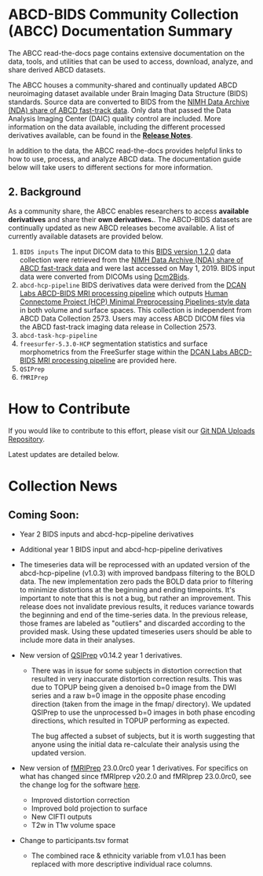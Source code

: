 # ABCD-BIDS Community Collection (ABCC) Documentation Summary

The ABCC read-the-docs page contains extensive documentation on the data, tools, and utilities that can be used to access, download, analyze, and share derived ABCD datasets. 

The ABCC houses a community-shared and continually updated ABCD neuroimaging dataset available under Brain Imaging Data Structure (BIDS) standards. Source data are converted to BIDS from the [NIMH Data Archive (NDA) share of ABCD fast-track data](https://nda.nih.gov/edit_collection.html?id=2573). Only data that passed the Data Analysis Imaging Center (DAIC) quality control are included. More information on the data available, including the different processed derivatives available, can be found in the [**Release Notes**](https://collection3165.readthedocs.io/en/stable/release_notes/).

In addition to the data, the ABCC read-the-docs provides helpful links to how to use, process, and analyze ABCD data. The documentation guide below will take users to different sections for more information.

## 2. Background

As a community share, the ABCC enables researchers to access **available derivatives** and share their **own derivatives.**. The ABCD-BIDS datasets are continually updated as new ABCD releases become available. A list of currently available datasets are provided below.

1. `BIDS inputs` The input DICOM data to this [BIDS version 1.2.0](https://www.nature.com/articles/sdata201644) data collection were retrieved from the [NIMH Data Archive (NDA) share of ABCD fast-track data](https://nda.nih.gov/edit_collection.html?id=2573) and were last accessed on May 1, 2019. BIDS input data were converted from DICOMs using [Dcm2Bids](https://github.com/cbedetti/Dcm2Bids). 
2. `abcd-hcp-pipeline` BIDS derivatives data were derived from the [DCAN Labs ABCD-BIDS MRI processing pipeline](https://doi.org/10.5281/zenodo.2587210) which outputs [Human Connectome Project (HCP) Minimal Preprocessing Pipelines-style data](https://doi.org/10.1016/j.neuroimage.2013.04.127) in both volume and surface spaces. This collection is independent from ABCD Data Collection 2573. Users may access ABCD DICOM files via the ABCD fast-track imaging data release in Collection 2573.
3. `abcd-task-hcp-pipeline`
4. `freesurfer-5.3.0-HCP` segmentation statistics and surface morphometrics from the FreeSurfer stage within the [DCAN Labs ABCD-BIDS MRI processing pipeline](https://doi.org/10.5281/zenodo.2587210) are provided here.
5. `QSIPrep`
6. `fMRIPrep`

# How to Contribute

If you would like to contribute to this effort, please visit our [Git NDA Uploads Repository](https://github.com/ABCD-STUDY/nda-abcd-collection-3165).

Latest updates are detailed below.

# Collection News

## Coming Soon:

- Year 2 BIDS inputs and abcd-hcp-pipeline derivatives

- Additional year 1 BIDS input and abcd-hcp-pipeline derivatives

- The timeseries data will be reprocessed with an updated version of the abcd-hcp-pipeline (v1.0.3) with improved bandpass filtering to the BOLD data. The new implementation zero pads the BOLD data prior to filtering to minimize distortions at the beginning and ending timepoints. It's important to note that this is not a bug, but rather an improvement. This release does not invalidate previous results, it reduces variance towards the beginning and end of the time-series data. In the previous release, those frames are labeled as "outliers" and discarded according to the provided mask. Using these updated timeseries users should be able to include more data in their analyses.

- New version of [QSIPrep](https://qsiprep.readthedocs.io/en/stable/) v0.14.2 year 1 derivatives.
  - There was in issue for some subjects in distortion correction that resulted in very inaccurate distortion correction results. This was due to TOPUP being given a denoised b=0 image from the DWI series and a raw b=0 image in the opposite phase encoding direction (taken from the image in the fmap/ directory). We updated QSIPrep to use the unprocessed b=0 images in both phase encoding directions, which resulted in TOPUP performing as expected.
   
    The bug affected a subset of subjects, but it is worth suggesting that anyone using the initial data re-calculate their analysis using the updated version.

- New version of [fMRIPrep](https://fmriprep.org/) 23.0.0rc0 year 1 derivatives. For specifics on what has changed since fMRIprep v20.2.0 and fMRIprep 23.0.0rc0, see the change log for the software [here](https://fmriprep.org/en/stable/changes.html).
  - Improved distortion correction
  - Improved bold projection to surface
  - New CIFTI outputs
  - T2w in T1w volume space

- Change to participants.tsv format
  - The combined race & ethnicity variable from v1.0.1 has been replaced with more descriptive individual race columns.
